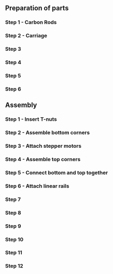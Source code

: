 


## Preparation of parts

### Step 1 - Carbon Rods


### Step 2 - Carriage


### Step 3


### Step 4


### Step 5


### Step 6




## Assembly

### Step 1 - Insert T-nuts


### Step 2 - Assemble bottom corners


### Step 3 - Attach stepper motors


### Step 4 - Assemble top corners


### Step 5 - Connect bottom and top together


### Step 6 - Attach linear rails


### Step 7


### Step 8


### Step 9


### Step 10


### Step 11


### Step 12
